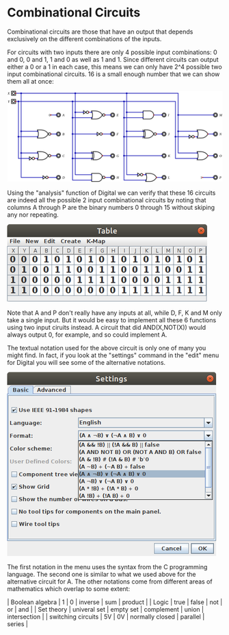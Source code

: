 # Combinational Circuits

Combinational circuits are those that have an output that depends exclusively on the different combinations of the inputs.

For circuits with two inputs there are only 4 possible input combinations: 0 and 0, 0 and 1, 1 and 0 as well as 1 and 1. Since different circuits can output either a 0 or a 1 in each case, this means we can only have 2^4 possible two input combinational circuits. 16 is a small enough number that we can show them all at once:

![all 2 input logic gates](twoinput.svg)

Using the "analysis" function of Digital we can verify that these 16 circuits are indeed all the possible 2 input combinational circuits by noting that columns A through P are the binary numbers 0 through 15 without skiping any nor repeating.

![truth table for 2 input logic gates](twoinputtable.png)

Note that A and P don't really have any inputs at all, while D, F, K and M only take a single input. But it would be easy to implement all these 6 functions using two input ciruits instead. A circuit that did AND(X,NOT(X)) would always output 0, for example, and so could implement A.

The textual notation used for the above circuit is only one of many you might find. In fact, if you look at the "settings" command in the "edit" menu for Digital you will see some of the alternative notations.

![settings menu for Digital](settingsmenu.png)

The first notation in the menu uses the syntax from the C programming language. The second one is similar to what we used above for the alternative circuit for A. The other notations come from different areas of mathematics which overlap to some extent:

| Boolean algebra | 1 | 0 | inverse | sum | product |
| Logic | true | false | not | or | and |
| Set theory | univeral set | empty set | complement | union | intersection |
| switching circuits | 5V | 0V | normally closed | parallel | series |

